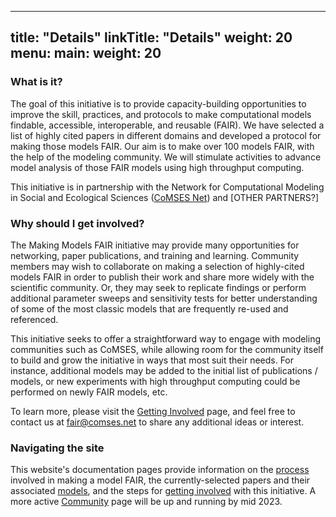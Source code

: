 
---
title: "Details"
linkTitle: "Details"
weight: 20
menu:
  main:
    weight: 20
---

### __What is it?__
The goal of this initiative is to provide capacity-building opportunities to improve the skill, practices, and protocols to make computational models findable, accessible, interoperable, and reusable (FAIR). We have selected a list of highly cited papers in different domains and developed a protocol for making those models FAIR. Our aim is to make over 100 models FAIR, with the help of the modeling community. We will stimulate activities to advance model analysis of those FAIR models using high throughput computing.

This initiative is in partnership with the Network for Computational Modeling in Social and Ecological Sciences ([CoMSES Net](https://comses.net)) and [OTHER PARTNERS?]

### __Why should I get involved?__
The Making Models FAIR initiative may provide many opportunities for networking, paper publications, and training and learning. Community members may wish to collaborate on making a selection of highly-cited models FAIR in order to publish their work and share more widely with the scientific community. Or, they may seek to replicate findings or perform additional parameter sweeps and sensitivity tests for better understanding of some of the most classic models that are frequently re-used and referenced.

This initiative seeks to offer a straightforward way to engage with modeling communities such as CoMSES, while allowing room for the community itself to build and grow the initiative in ways that most suit their needs. For instance, additional models may be added to the initial list of publications / models, or new experiments with high throughput computing could be performed on newly FAIR models, etc.

To learn more, please visit the [Getting Involved](/docs/getting-involved/) page, and feel free to contact us at fair@comses.net to share any additional ideas or interest.


### __Navigating the site__
This website's documentation pages provide information on the [process](/docs/process/) involved in making a model FAIR, the currently-selected papers and their associated [models](/docs/models/), and the steps for [getting involved](/docs/getting-involved/) with this initiative. A more active [Community](/community/) page will be up and running by mid 2023.
